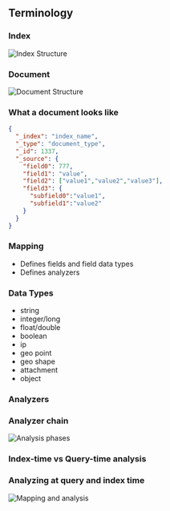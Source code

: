 ## Terminology


### Index

![Index Structure](images/index-structure.svg)


### Document

![Document Structure](images/document-structure.svg)


### What a document looks like

```json
{
  "_index": "index_name",
  "_type": "document_type",
  "_id": 1337,
  "_source": {
    "field0": 777,
    "field1": "value",
    "field2": ["value1","value2","value3"],
    "field3": {
      "subfield0":"value1",
      "subfield1":"value2"
    } 
  }
}
```


### Mapping
* Defines fields and field data types
* Defines analyzers


### Data Types
* string
* integer/long
* float/double
* boolean
* ip
* geo point
* geo shape
* attachment
* object


### Analyzers


### Analyzer chain

![Analysis phases](images/analysis-chain.svg)


### Index-time vs Query-time analysis


### Analyzing at query and index time

![Mapping and analysis](images/mapping-analysis.svg)